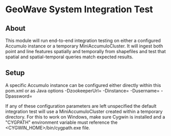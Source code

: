 # GeoWave System Integration Test

## About

This module will run end-to-end integration testing on either a configured Accumulo instance or a temporary MiniAccumuloCluster.  It will ingest both point and line features spatially and temporally from shapefiles and test that spatial and spatial-temporal queries match expected results.

## Setup
A specific Accumulo instance can be configured either directly within this pom.xml or as Java options -DzookeeperUrl=<zookeeperUrl> -Dinstance=<instance> -Dusername=<username> -Dpassword=<password>

If any of these configuration parameters are left unspecified the default integration test will use a MiniAccumuloCluster created within a temporary directory.  For this to work on Windows, make sure Cygwin is installed and a "CYGPATH" environment variable must reference the &lt;CYGWIN_HOME&gt;/bin/cygpath.exe file.  

